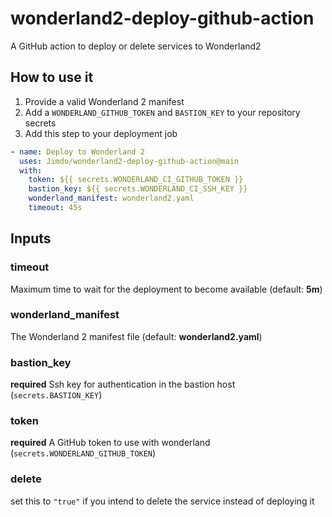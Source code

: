 # wonderland2-deploy-github-action

A GitHub action to deploy or delete services to Wonderland2

## How to use it

1. Provide a valid Wonderland 2 manifest
2. Add a `WONDERLAND_GITHUB_TOKEN` and `BASTION_KEY` to your repository secrets
3. Add this step to your deployment job

```yaml
- name: Deploy to Wonderland 2
  uses: Jimdo/wonderland2-deploy-github-action@main
  with:
    token: ${{ secrets.WONDERLAND_CI_GITHUB_TOKEN }}
    bastion_key: ${{ secrets.WONDERLAND_CI_SSH_KEY }}
    wonderland_manifest: wonderland2.yaml
    timeout: 45s
```

## Inputs

### timeout

Maximum time to wait for the deployment to become available (default: **5m**)

### wonderland_manifest

The Wonderland 2 manifest file (default: **wonderland2.yaml**)

### bastion_key

**required** Ssh key for authentication in the bastion host (`secrets.BASTION_KEY`)

### token

**required** A GitHub token to use with wonderland (`secrets.WONDERLAND_GITHUB_TOKEN`)

### delete

set this to `"true"` if you intend to delete the service instead of deploying it 
